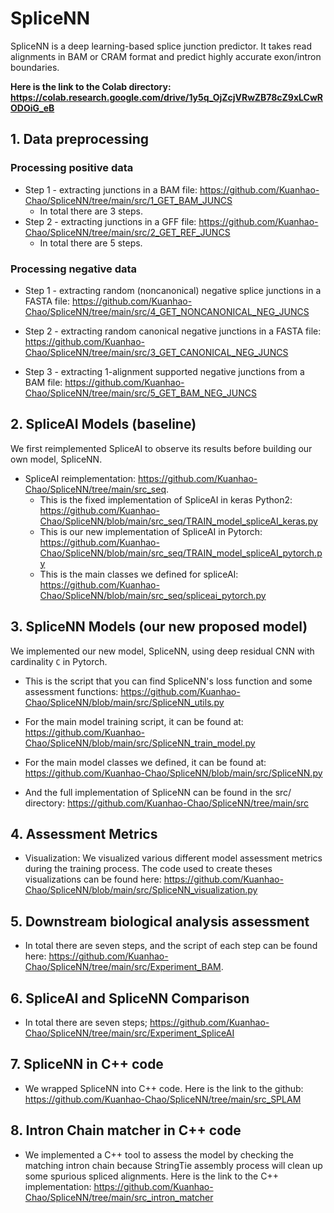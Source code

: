 # SpliceNN

SpliceNN is a deep learning-based splice junction predictor. It takes read alignments in BAM or CRAM format and predict highly accurate exon/intron boundaries.

**Here is the link to the Colab directory: https://colab.research.google.com/drive/1y5q_OjZcjVRwZB78cZ9xLCwRODOiG_eB**

## 1. Data preprocessing

### Processing positive data
* Step 1 - extracting junctions in a BAM file: https://github.com/Kuanhao-Chao/SpliceNN/tree/main/src/1_GET_BAM_JUNCS
  * In total there are 3 steps.
* Step 2 - extracting junctions in a GFF file: https://github.com/Kuanhao-Chao/SpliceNN/tree/main/src/2_GET_REF_JUNCS
  * In total there are 5 steps.

### Processing negative data
* Step 1 - extracting random (noncanonical) negative splice junctions in a FASTA file: https://github.com/Kuanhao-Chao/SpliceNN/tree/main/src/4_GET_NONCANONICAL_NEG_JUNCS

* Step 2 - extracting random canonical negative junctions in a FASTA file: https://github.com/Kuanhao-Chao/SpliceNN/tree/main/src/3_GET_CANONICAL_NEG_JUNCS

* Step 3 - extracting 1-alignment supported negative junctions from a BAM file:  https://github.com/Kuanhao-Chao/SpliceNN/tree/main/src/5_GET_BAM_NEG_JUNCS


## 2. SpliceAI Models (baseline)
We first reimplemented SpliceAI to observe its results before building our own model, SpliceNN.

* SpliceAI reimplementation: https://github.com/Kuanhao-Chao/SpliceNN/tree/main/src_seq.
  * This is the fixed implementation of SpliceAI in keras Python2: https://github.com/Kuanhao-Chao/SpliceNN/blob/main/src_seq/TRAIN_model_spliceAI_keras.py
  * This is our new implementation of SpliceAI in Pytorch: https://github.com/Kuanhao-Chao/SpliceNN/blob/main/src_seq/TRAIN_model_spliceAI_pytorch.py
  * This is the main classes we defined for spliceAI: https://github.com/Kuanhao-Chao/SpliceNN/blob/main/src_seq/spliceai_pytorch.py


## 3. SpliceNN Models (our new proposed model)
We implemented our new model, SpliceNN, using deep residual CNN with cardinality `C` in Pytorch.

* This is the script that you can find SpliceNN's loss function and some assessment functions: https://github.com/Kuanhao-Chao/SpliceNN/blob/main/src/SpliceNN_utils.py

* For the main model training script, it can be found at: https://github.com/Kuanhao-Chao/SpliceNN/blob/main/src/SpliceNN_train_model.py

* For the main model classes we defined, it can be found at: https://github.com/Kuanhao-Chao/SpliceNN/blob/main/src/SpliceNN.py

* And the full implementation of SpliceNN can be found in the src/ directory: https://github.com/Kuanhao-Chao/SpliceNN/tree/main/src


## 4. Assessment Metrics

* Visualization: We visualized various different model assessment metrics during the training process. The code used to create theses visualizations can be found here: https://github.com/Kuanhao-Chao/SpliceNN/blob/main/src/SpliceNN_visualization.py

## 5. Downstream biological analysis assessment
* In total there are seven steps, and the script of each step can be found here: https://github.com/Kuanhao-Chao/SpliceNN/tree/main/src/Experiment_BAM.

## 6. SpliceAI and SpliceNN Comparison
* In total there are seven steps; https://github.com/Kuanhao-Chao/SpliceNN/tree/main/src/Experiment_SpliceAI

## 7. SpliceNN in C++ code

* We wrapped SpliceNN into C++ code. Here is the link to the github: https://github.com/Kuanhao-Chao/SpliceNN/tree/main/src_SPLAM

## 8. Intron Chain matcher in C++ code

* We implemented a C++ tool to assess the model by checking the matching intron chain because StringTie assembly process will clean up some spurious spliced alignments. Here is the link to the C++ implementation: https://github.com/Kuanhao-Chao/SpliceNN/tree/main/src_intron_matcher
